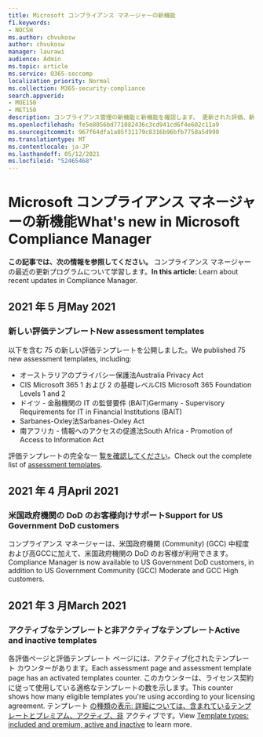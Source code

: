```yaml
---
title: Microsoft コンプライアンス マネージャーの新機能
f1.keywords:
- NOCSH
ms.author: chvukosw
author: chvukosw
manager: laurawi
audience: Admin
ms.topic: article
ms.service: O365-seccomp
localization_priority: Normal
ms.collection: M365-security-compliance
search.appverid:
- MOE150
- MET150
description: コンプライアンス管理の新機能と新機能を確認します。 更新された評価、新しい評価テンプレート、新しいアクションなどについて説明します。
ms.openlocfilehash: fe5e8056bd771082436c3cd941cd6f4e602c11a9
ms.sourcegitcommit: 967f64dfa1a05f31179c8316b96bfb7758a5d990
ms.translationtype: MT
ms.contentlocale: ja-JP
ms.lasthandoff: 05/12/2021
ms.locfileid: "52465468"
---
```

# <a name="whats-new-in-microsoft-compliance-manager"></a><span data-ttu-id="60a46-104">Microsoft コンプライアンス マネージャーの新機能</span><span class="sxs-lookup"><span data-stu-id="60a46-104">What's new in Microsoft Compliance Manager</span></span>

<span data-ttu-id="60a46-105">**この記事では、次の情報を参照してください。** コンプライアンス マネージャーの最近の更新プログラムについて学習します。</span><span class="sxs-lookup"><span data-stu-id="60a46-105">**In this article:** Learn about recent updates in Compliance Manager.</span></span>

## <a name="may-2021"></a><span data-ttu-id="60a46-106">2021 年 5 月</span><span class="sxs-lookup"><span data-stu-id="60a46-106">May 2021</span></span>

### <a name="new-assessment-templates"></a><span data-ttu-id="60a46-107">新しい評価テンプレート</span><span class="sxs-lookup"><span data-stu-id="60a46-107">New assessment templates</span></span>

<span data-ttu-id="60a46-108">以下を含む 75 の新しい評価テンプレートを公開しました。</span><span class="sxs-lookup"><span data-stu-id="60a46-108">We published 75 new assessment templates, including:</span></span>
- <span data-ttu-id="60a46-109">オーストラリアのプライバシー保護法</span><span class="sxs-lookup"><span data-stu-id="60a46-109">Australia Privacy Act</span></span>
- <span data-ttu-id="60a46-110">CIS Microsoft 365 1 および 2 の基礎レベル</span><span class="sxs-lookup"><span data-stu-id="60a46-110">CIS Microsoft 365 Foundation Levels 1 and 2</span></span>
- <span data-ttu-id="60a46-111">ドイツ - 金融機関の IT の監督要件 (BAIT)</span><span class="sxs-lookup"><span data-stu-id="60a46-111">Germany - Supervisory Requirements for IT in Financial Institutions (BAIT)</span></span>
- <span data-ttu-id="60a46-112">Sarbanes-Oxley法</span><span class="sxs-lookup"><span data-stu-id="60a46-112">Sarbanes-Oxley Act</span></span>
- <span data-ttu-id="60a46-113">南アフリカ - 情報へのアクセスの促進法</span><span class="sxs-lookup"><span data-stu-id="60a46-113">South Africa - Promotion of Access to Information Act</span></span>

<span data-ttu-id="60a46-114">評価テンプレートの完全な一 [覧を確認してください](compliance-manager-templates-list.md)。</span><span class="sxs-lookup"><span data-stu-id="60a46-114">Check out the complete list of [assessment templates](compliance-manager-templates-list.md).</span></span>

## <a name="april-2021"></a><span data-ttu-id="60a46-115">2021 年 4 月</span><span class="sxs-lookup"><span data-stu-id="60a46-115">April 2021</span></span>

### <a name="support-for-us-government-dod-customers"></a><span data-ttu-id="60a46-116">米国政府機関の DoD のお客様向けサポート</span><span class="sxs-lookup"><span data-stu-id="60a46-116">Support for US Government DoD customers</span></span>

<span data-ttu-id="60a46-117">コンプライアンス マネージャーは、米国政府機関 (Community) (GCC) 中程度および高GCCに加えて、米国政府機関の DoD のお客様が利用できます。</span><span class="sxs-lookup"><span data-stu-id="60a46-117">Compliance Manager is now available to US Government DoD customers, in addition to US Government Community (GCC) Moderate and GCC High customers.</span></span>

## <a name="march-2021"></a><span data-ttu-id="60a46-118">2021 年 3 月</span><span class="sxs-lookup"><span data-stu-id="60a46-118">March 2021</span></span>

### <a name="active-and-inactive-templates"></a><span data-ttu-id="60a46-119">アクティブなテンプレートと非アクティブなテンプレート</span><span class="sxs-lookup"><span data-stu-id="60a46-119">Active and inactive templates</span></span>

<span data-ttu-id="60a46-120">各評価ページと評価テンプレート ページには、アクティブ化されたテンプレート カウンターがあります。</span><span class="sxs-lookup"><span data-stu-id="60a46-120">Each assessment page and assessment template page has an activated templates counter.</span></span> <span data-ttu-id="60a46-121">このカウンターは、ライセンス契約に従って使用している適格なテンプレートの数を示します。</span><span class="sxs-lookup"><span data-stu-id="60a46-121">This counter shows how many eligible templates you're using according to your licensing agreement.</span></span> <span data-ttu-id="60a46-122">テンプレート [の種類の表示: 詳細については、含まれているテンプレートとプレミアム、アクティブ、非](compliance-manager-templates.md#template-types-included-and-premium-active-and-inactive) アクティブです。</span><span class="sxs-lookup"><span data-stu-id="60a46-122">View [Template types: included and premium, active and inactive](compliance-manager-templates.md#template-types-included-and-premium-active-and-inactive) to learn more.</span></span>